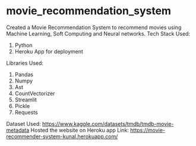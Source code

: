 # movie_recommendation_system
Created a Movie Recommendation System to recommend movies using Machine Learning, Soft Computing and Neural networks. 
Tech Stack Used: 
1. Python 
2. Heroku App for deployment  

Libraries Used: 
1. Pandas 
2. Numpy 
3. Ast 
4. CountVectorizer 
5. Streamlit 
6. Pickle 
7. Requests  

Dataset Used: https://www.kaggle.com/datasets/tmdb/tmdb-movie-metadata
Hosted the website on Heroku app Link:  https://movie-recommender-system-kunal.herokuapp.com/
